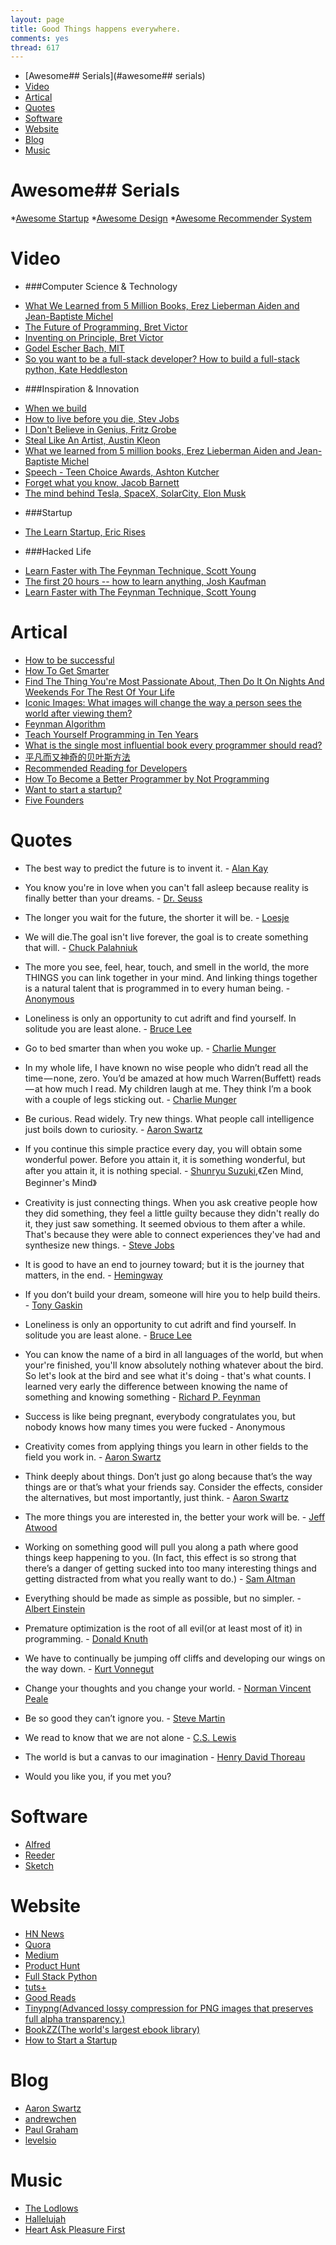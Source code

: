 ```yaml
---
layout: page
title: Good Things happens everywhere.
comments: yes
thread: 617
---
```


- [Awesome## Serials](#awesome## serials)
- [Video](#video)
- [Artical](#artical)
- [Quotes](#quotes)
- [Software](#software)
- [Website](#website)
- [Blog](#blog)
- [Music](#music)

# Awesome## Serials
*[Awesome Startup](https://github.com/Geek4IT/awesome-startup)
*[Awesome Design](https://github.com/Geek4IT/awesome-design)
*[Awesome Recommender System](https://github.com/Geek4IT/awesome-recommender-system)

# Video
- ###Computer Science & Technology
* [What We Learned from 5 Million Books, Erez Lieberman Aiden and Jean-Baptiste Michel](https://www.ted.com/talks/lang/en/what_we_learned_from_5_million_books.html)
* [The Future of Programming, Bret Victor](https://www.youtube.com/watch?v=8pTEmbeENF4)
* [Inventing on Principle, Bret Victor](https://www.youtube.com/watch?v=PUv66718DII)
* [Godel Escher Bach, MIT](https://www.youtube.com/watch?v=lWZ2Bz0tS-s)
* [So you want to be a full-stack developer? How to build a full-stack python, Kate Heddleston](http://pyvideo.org/video/2591/so-you-want-to-be-a-full-stack-developer-how-to)

- ###Inspiration & Innovation
* [When we build](http://vimeo.com/34017777)
* [How to live before you die, Stev Jobs](http://www.ted.com/talks/steve_jobs_how_to_live_before_you_die)
* [I Don't Believe in Genius, Fritz Grobe](http://vimeo.com/85364131)
* [Steal Like An Artist, Austin Kleon](https://www.youtube.com/watch?v=oww7oB9rjgw)
* [What we learned from 5 million books, Erez Lieberman Aiden and Jean-Baptiste Michel](http://www.ted.com/talks/what_we_learned_from_5_million_books?language=en)
* [Speech - Teen Choice Awards, Ashton Kutcher](https://www.youtube.com/watch?v=FNXwKGZHmDc)
* [Forget what you know, Jacob Barnett](https://www.youtube.com/watch?v=Uq-FOOQ1TpE)
* [The mind behind Tesla, SpaceX, SolarCity, Elon Musk](https://www.ted.com/talks/elon_musk_the_mind_behind_tesla_spacex_solarcity)

- ###Startup
* [The Learn Startup, Eric Rises](https://www.youtube.com/watch?v=FRR_jEDAfoo)

- ###Hacked Life
* [Learn Faster with The Feynman Technique, Scott Young](https://www.youtube.com/watch?v=FrNqSLPaZLc)
* [The first 20 hours -- how to learn anything, Josh Kaufman](https://www.youtube.com/watch?v=5MgBikgcWnY)
* [Learn Faster with The Feynman Technique, Scott Young](https://www.youtube.com/watch?v=FrNqSLPaZLc)


# Artical

* [How to be successful](https://medium.com/@kidbombay/how-to-be-successful-93590719e800)
* [How To Get Smarter](http://www.farnamstreetblog.com/2013/05/the-buffett-formula-how-to-get-smarter/)
* [Find The Thing You're Most Passionate About, Then Do It On Nights And Weekends For The Rest Of Your Life](http://www.theonion.com/articles/find-the-thing-youre-most-passionate-about-then-do,31742/)
* [Iconic Images: What images will change the way a person sees the world after viewing them?](http://www.quora.com/Iconic-Images/What-images-will-change-the-way-a-person-sees-the-world-after-viewing-them)
* [Feynman Algorithm](http://c2.com/cgi/wiki?FeynmanAlgorithm)
* [Teach Yourself Programming in Ten Years](http://norvig.com/21-days.html)
* [What is the single most influential book every programmer should read?](http://stackoverflow.com/questions/1711/what-is-the-single-most-influential-book-every-programmer-should-read/238388#238388)
* [平凡而又神奇的贝叶斯方法](http://mindhacks.cn/2008/09/21/the-magical-bayesian-method/)
* [Recommended Reading for Developers](http://blog.codinghorror.com/recommended-reading-for-developers/)
* [How To Become a Better Programmer by Not Programming](http://blog.codinghorror.com/how-to-become-a-better-programmer-by-not-programming/)
* [Want to start a startup?](http://www.paulgraham.com/startupideas.html)
* [Five Founders](http://paulgraham.com/5founders.html)

# Quotes

* The best way to predict the future is to invent it. - <a href="http://en.wikipedia.org/wiki/Alan_Kay">Alan Kay</a>

* You know you're in love when you can't fall asleep because reality is finally better than your dreams. - <a href="http://en.wikipedia.org/wiki/Dr._Seuss">Dr. Seuss</a>

* The longer you wait for the future, the shorter it will be. - <a href="http://en.wikipedia.org/wiki/Loesje">Loesje</a>

* We will die.The goal isn't live forever, the goal is to create something that will. - <a href="http://en.wikipedia.org/wiki/Chuck_Palahniuk">Chuck Palahniuk</a>

* The more you see, feel, hear, touch, and smell in the world, the more THINGS you can link together in your mind. And linking things together is a natural talent that is programmed in to every human being. - <a href="https://en.wikipedia.org/wiki/Anonymous">Anonymous</a></p>

* Loneliness is only an opportunity to cut adrift and find yourself. In solitude you are least alone. - <a href="http://en.wikipedia.org/wiki/Bruce_Lee">Bruce Lee</a>

* Go to bed smarter than when you woke up. - <a href="http://en.wikipedia.org/wiki/Charlie_Munger">Charlie Munger</a>

* In my whole life, I have known no wise people who didn’t read all the time — none, zero. You’d be amazed at how much Warren(Buffett) reads — at how much I read. My children laugh at me. They think I’m a book with a couple of legs sticking out. - <a href="http://en.wikipedia.org/wiki/Charlie_Munger">Charlie Munger</a>

* Be curious. Read widely. Try new things. What people call intelligence just boils down to curiosity. - <a href="http://en.wikipedia.org/wiki/Aaron_Swartz">Aaron Swartz</a>

* If you continue this simple practice every day, you 
will obtain some wonderful power. Before you 
attain it, it is something wonderful, but after you 
attain it, it is nothing special. - <a href="http://en.wikipedia.org/wiki/Shunryu_Suzuki">Shunryu Suzuki</a>,《Zen Mind, Beginner's Mind》

* Creativity is just connecting things. When you ask creative people how they did something, they feel a little guilty because they didn't really do it, they just saw something. It seemed obvious to them after a while. That's because they were able to connect experiences they've had and synthesize new things. - <a href="http://en.wikipedia.org/wiki/Steve_Jobs">Steve Jobs</a>

* It is good to have an end to journey toward; but it is the journey that matters, in the end. - <a href="http://en.wikipedia.org/wiki/Hemingway">Hemingway</a></p>

* If you don’t build your dream, someone will hire you to help build theirs. - <a href="http://en.wikipedia.org/wiki/Tony_Gaskins">Tony Gaskin</a>

* Loneliness is only an opportunity to cut adrift and find yourself. In solitude you are least alone. - <a href="http://en.wikipedia.org/wiki/Bruce_Lee">Bruce Lee</a>

* You can know the name of a bird in all languages of the world, but when your're finished, you'll know absolutely nothing whatever about the bird. So let's look at the bird and see what it's doing - that's what counts. I learned very early the difference between knowing the name of something and knowing something - <a href="http://en.wikipedia.org/wiki/Richard_Feynman">Richard P. Feynman</a>

* Success is like being pregnant, everybody congratulates you, but nobody knows how many times you were fucked - Anonymous

* Creativity comes from applying things you learn in other fields to the field you work in. - <a href="http://en.wikipedia.org/wiki/Aaron_Swartz">Aaron Swartz</a>

* Think deeply about things. Don’t just go along because that’s the way things are or that’s what your friends say. Consider the effects, consider the alternatives, but most importantly, just think. - <a href="http://en.wikipedia.org/wiki/Aaron_Swartz">Aaron Swartz</a>

* The more things you are interested in, the better your work will be. - <a href="http://blog.codinghorror.com/how-to-become-a-better-programmer-by-not-programming/">Jeff Atwood</a>
                     
* Working on something good will pull you along a path where good things keep happening to you.  (In fact, this effect is so strong that there’s a danger of getting sucked into too many interesting things and getting distracted from what you really want to do.) - <a href="http://blog.samaltman.com/advice-for-ambitious-19-year-olds">Sam Altman</a>       

* Everything should be made as simple as possible, but no simpler. - <a href="https://en.wikipedia.org/wiki/Albert_Einstein">Albert Einstein</a>

* Premature optimization is the root of all evil(or at least most of it) in programming. - <a href="http://en.wikipedia.org/wiki/Donald_Knuth">Donald Knuth</a>

* We have to continually be jumping off cliffs and developing our wings on the way down. - <a href="https://en.wikipedia.org/wiki/Kurt_Vonnegut">Kurt Vonnegut</a>

* Change your thoughts and you change your world. - <a href="https://en.wikipedia.org/wiki/Norman_Vincent_Peale">Norman Vincent Peale</a>

* Be so good they can’t ignore you. - <a href="https://en.wikipedia.org/wiki/Steve_Martin">Steve Martin</a>

* We read to know that we are not alone - <a href="https://en.wikipedia.org/wiki/C._S._Lewis">C.S. Lewis</a>

* The world is but a 
canvas to our imagination - <a href="https://en.wikipedia.org/wiki/Henry_David_Thoreau">Henry David Thoreau</a>

* Would you like you, if you met you?

# Software

* [Alfred](http://www.alfredapp.com/)
* [Reeder](http://reederapp.com/mac/)
* [Sketch](http://www.bohemiancoding.com/sketch/)

# Website

* [HN News](http://news.ycombinator.com/)
* [Quora](http://quora.com/)
* [Medium](https://medium.com/)
* [Product Hunt](http://www.producthunt.com/)
* [Full Stack Python](http://www.fullstackpython.com/)
* [tuts+](http://tutsplus.com/)
* [Good Reads](https://www.goodreads.com)
* [Tinypng(Advanced lossy compression for PNG images that preserves full alpha transparency.)](https://tinypng.com/)
* [BookZZ(The world's largest ebook library)](http://bookzz.org/)
* [How to Start a Startup](http://startupclass.samaltman.com/)

# Blog

* [Aaron Swartz](http://www.aaronsw.com/)
* [andrewchen](http://andrewchen.co/)
* [Paul Graham](http://www.paulgraham.com/)
* [levelsio](https://levels.io/)

# Music

* [The Lodlows](http://cn.last.fm/music/James+Horner/_/The+Ludlows)
* [Hallelujah](http://www.pandora.com/brian-crain/piano-light/hallelujah)
* [Heart Ask Pleasure First](http://www.pandora.com/mike-strickland/piano/heart-asks-pleasure-1st)









